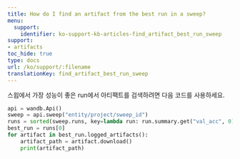 ```yaml
---
title: How do I find an artifact from the best run in a sweep?
menu:
  support:
    identifier: ko-support-kb-articles-find_artifact_best_run_sweep
support:
- artifacts
toc_hide: true
type: docs
url: /ko/support/:filename
translationKey: find_artifact_best_run_sweep
---
```

스윕에서 가장 성능이 좋은 run에서 아티팩트를 검색하려면 다음 코드를 사용하세요.

```python
api = wandb.Api()
sweep = api.sweep("entity/project/sweep_id")
runs = sorted(sweep.runs, key=lambda run: run.summary.get("val_acc", 0), reverse=True)
best_run = runs[0]
for artifact in best_run.logged_artifacts():
    artifact_path = artifact.download()
    print(artifact_path)
```
